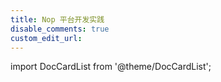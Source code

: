 ```yaml
---
title: Nop 平台开发实践
disable_comments: true
custom_edit_url:
---
```


import DocCardList from '@theme/DocCardList';

<DocCardList />
